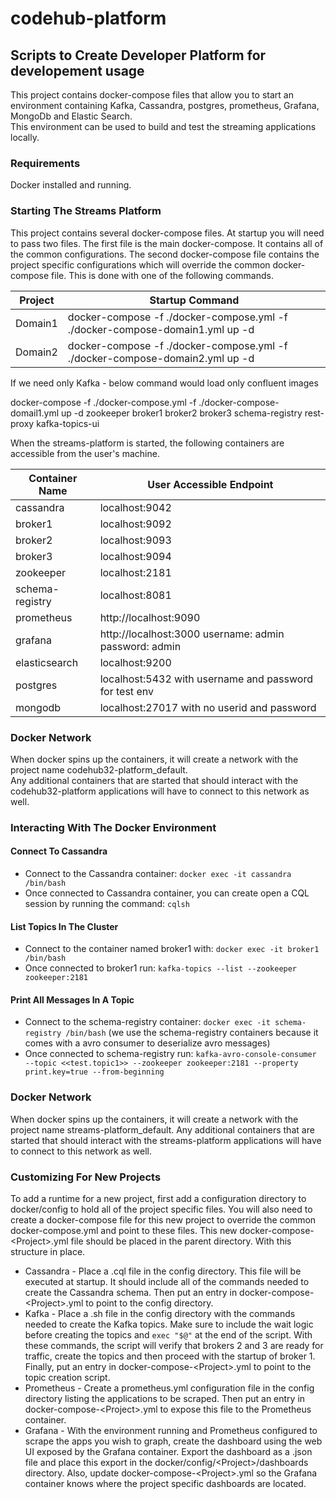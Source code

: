 # codehub-platform
## Scripts to Create Developer Platform for developement usage

This project contains docker-compose files that allow you to start an environment containing Kafka, Cassandra, postgres, prometheus, Grafana, MongoDb and Elastic Search.  
This environment can be used to build and test the streaming applications locally.

### Requirements

Docker installed and running.

### Starting The Streams Platform

This project contains several docker-compose files.  At startup you will need to pass two files.  The first file is the main docker-compose.  It contains all of the common configurations.  The second docker-compose file contains the project specific configurations which will override the common docker-compose file.  This is done with one of the following commands.

| Project | Startup Command |
| ----------- | ------------- |
| Domain1    | docker-compose -f ./docker-compose.yml -f ./docker-compose-domain1.yml up -d  | 
| Domain2    | docker-compose -f ./docker-compose.yml -f ./docker-compose-domain2.yml up -d |


If we need only Kafka - below command would load only confluent images

docker-compose -f ./docker-compose.yml -f ./docker-compose-domail1.yml up -d zookeeper  broker1  broker2  broker3  schema-registry  rest-proxy  kafka-topics-ui


When the streams-platform is started, the following containers are accessible from the user's machine.

| Container Name  | User Accessible Endpoint |
| --------------- | -------------- |
| cassandra       | localhost:9042 |
| broker1         | localhost:9092 |
| broker2         | localhost:9093 |
| broker3         | localhost:9094 |
| zookeeper       | localhost:2181 |
| schema-registry | localhost:8081 |
| prometheus      | http://localhost:9090 |
| grafana         | http://localhost:3000 username: admin password: admin |
| elasticsearch   | localhost:9200 |
| postgres        | localhost:5432 with username and password for test env |
| mongodb         | localhost:27017 with no userid and password

### Docker Network
When docker spins up the containers, it will create a network with the project name codehub32-platform_default.  
Any additional containers that are started that should interact with the codehub32-platform applications will have to connect to this network as well.


### Interacting With The Docker Environment

#### Connect To Cassandra

* Connect to the Cassandra container: `docker exec -it cassandra /bin/bash`
* Once connected to Cassandra container, you can create open a CQL session by running the command: `cqlsh`

#### List Topics In The Cluster

* Connect to the container named broker1 with: `docker exec -it broker1 /bin/bash`
* Once connected to broker1 run: `kafka-topics --list --zookeeper zookeeper:2181`

#### Print All Messages In A Topic

* Connect to the schema-registry container: 
`docker exec -it schema-registry /bin/bash` (we use the schema-registry containers because it comes with a avro consumer to deserialize avro messages)
* Once connected to schema-registry run: 
`kafka-avro-console-consumer --topic <<test.topic1>> --zookeeper zookeeper:2181 --property print.key=true --from-beginning`

### Docker Network

When docker spins up the containers, it will create a network with the project name streams-platform_default.  Any additional containers that are started that should interact with the streams-platform applications will have to connect to this network as well.


### Customizing For New Projects

To add a runtime for a new project, first add a configuration directory to docker/config to hold all of the project specific files.  You will also need to create a docker-compose file for this new project to override the common docker-compose.yml and point to these files.  This new docker-compose-\<Project>.yml file should be placed in the parent directory.  With this structure in place.

* Cassandra - Place a .cql file in the config directory.  This file will be executed at startup.  It should include all of the commands needed to create the Cassandra schema.  Then put an entry in docker-compose-\<Project>.yml to point to the config directory.
* Kafka - Place a .sh file in the config directory with the commands needed to create the Kafka topics.  Make sure to include the wait logic before creating the topics and `exec "$@"` at the end of the script.  With these commands, the script will verify that brokers 2 and 3 are ready for traffic, create the topics and then proceed with the startup of broker 1.  Finally, put an entry in docker-compose-\<Project>.yml to point to the topic creation script.
* Prometheus - Create a prometheus.yml configuration file in the config directory listing the applications to be scraped.  Then put an entry in docker-compose-\<Project>.yml to expose this file to the Prometheus container.
* Grafana - With the environment running and Prometheus configured to scrape the apps you wish to graph, create the dashboard using the web UI exposed by the Grafana container.  Export the dashboard as a .json file and place this export in the docker/config/\<Project>/dashboards directory.  Also, update docker-compose-\<Project>.yml so the Grafana container knows where the project specific dashboards are located.

